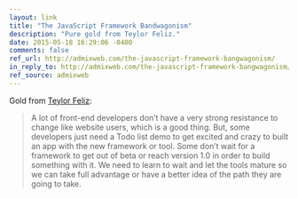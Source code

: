 ```yaml
---
layout: link
title: "The JavaScript Framework Bandwagonism"
description: "Pure gold from Teylor Feliz."
date: 2015-05-18 16:29:06 -0400
comments: false
ref_url: http://admixweb.com/the-javascript-framework-bangwagonism/
in_reply_to: http://admixweb.com/the-javascript-framework-bangwagonism/
ref_source: admixweb
---
```


Gold from [Teylor Feliz](https://twitter.com/teylorfeliz):

> A lot of front-end developers don’t have a very strong resistance to change like website users, which is a good thing. But, some developers just need a Todo list demo to get excited and crazy to built an app with the new framework or tool. Some don’t wait for a framework to get out of beta or reach version 1.0 in order to build something with it. We need to learn to wait and let the tools mature so we can take full advantage or have a better idea of the path they are going to take.